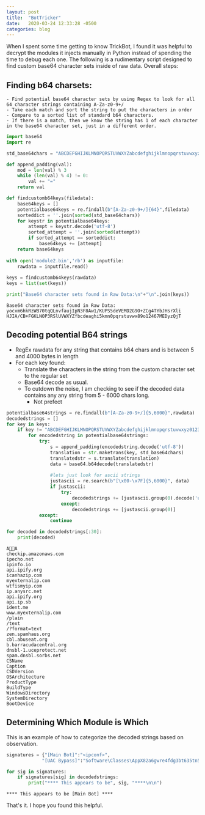 ```yaml
---
layout: post
title:  "BotTricker"
date:   2020-03-24 12:33:28 -0500
categories: blog
---
```


When I spent some time getting to know TrickBot, I found it was helpful to decrypt the modules it injects manually in Python instead of spending the time to debug each one.
The following is a rudimentary script designed to find custom base64 character sets inside of raw data. 
Overall steps:
## Finding b64 charsets:
    - Find potential base64 character sets by using Regex to look for all 64 character strings containing A-Za-z0-9+/
    - Take each match and sort the string to put the characters in order
    - Compare to a sorted list of standard b64 characters.
    - If there is a match, then we know the string has 1 of each character in the base64 character set, just in a different order.



```python
import base64
import re

std_base64chars = "ABCDEFGHIJKLMNOPQRSTUVWXYZabcdefghijklmnopqrstuvwxyz0123456789+/"

def append_padding(val):
    mod = len(val) % 3
    while (len(val) % 4) != 0:
        val += "="
    return val    

def findcustomb64keys(filedata):
    base64keys = []
    potentialbase64keys = re.findall(b"[A-Za-z0-9+/]{64}",filedata)
    sorteddict = ''.join(sorted(std_base64chars))
    for keystr in potentialbase64keys:
        attempt = keystr.decode('utf-8')
        sorted_attempt = ''.join(sorted(attempt))
        if sorted_attempt == sorteddict:
            base64keys += [attempt]
    return base64keys
    
with open('module2.bin','rb') as inputfile:
    rawdata = inputfile.read()
    
keys = findcustomb64keys(rawdata)
keys = list(set(keys))

print("Base64 character sets found in Raw Data:\n"+"\n".join(keys))

```

    Base64 character sets found in Raw Data:
    yocxm6hkRzWB70tqQLnvfaujIpN3F8Aw1/KUPS5deVEMD2G9O+ZCg4TYbJHsrXli
    HJIA/CB+FGKLNOP3RSlUVWXYZfbcdeaghi5kmn0pqrstuvwx89o12467MEDyzQjT


## Decoding potential B64 strings
- RegEx rawdata for any string that contains b64 chars and is between 5 and 4000 bytes in length
- For each key found:
    - Translate the characters in the string from the custom character set to the regular set
    - Base64 decode as usual.
    - To cutdown the noise, I am checking to see if the decoded data contains any any string from 5 - 6000 chars long.
        - Not prefect


```python
potentialbase64strings = re.findall(b"[A-Za-z0-9+/]{5,6000}",rawdata)
decodedstrings = []
for key in keys:
    if key != "ABCDEFGHIJKLMNOPQRSTUVWXYZabcdefghijklmnopqrstuvwxyz0123456789+/":
        for encodedstring in potentialbase64strings:
            try:
                s = append_padding(encodedstring.decode('utf-8'))
                translation = str.maketrans(key, std_base64chars)
                translatedstr = s.translate(translation)
                data = base64.b64decode(translatedstr)
                
                #lets just look for ascii strings
                justascii = re.search(b"[\x00-\x7F]{5,6000}", data)
                if justascii:
                    try:
                        decodedstrings += [justascii.group(0).decode('utf-8')]
                    except:
                        decodedstrings += [justascii.group(0)]
            except:
                continue

```


```python
for decoded in decodedstrings[:30]:
    print(decoded)
```

    AA	
    checkip.amazonaws.com
    ipecho.net
    ipinfo.io
    api.ipify.org
    icanhazip.com
    myexternalip.com
    wtfismyip.com
    ip.anysrc.net
    api.ipify.org
    api.ip.sb
    ident.me
    www.myexternalip.com
    /plain
    /text
    /?format=text
    zen.spamhaus.org
    cbl.abuseat.org
    b.barracudacentral.org
    dnsbl-1.uceprotect.net
    spam.dnsbl.sorbs.net
    CSName
    Caption
    CSDVersion
    OSArchitecture
    ProductType
    BuildType
    WindowsDirectory
    SystemDirectory
    BootDevice


## Determining Which Module is Which

This is an example of how to categorize the decoded strings based on observation.



```python
signatures = {"[Main Bot]":"<ipconf>",
             "[UAC Bypass]":"Software\Classes\AppX82a6gwre4fdg3bt635tn5ctqjf8msdd2"}

for sig in signatures:
    if signatures[sig] in decodedstrings:
        print("**** This appears to be", sig, "****\n\n")


```

    **** This appears to be [Main Bot] ****
    

That's it. I hope you found this helpful.

